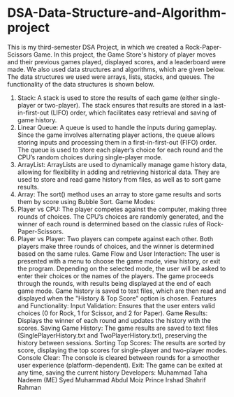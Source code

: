 # DSA-Data-Structure-and-Algorithm-project
This is my third-semester DSA Project, in which we created a Rock-Paper-Scissors Game. In this project, the Game Store's history of player moves and their previous games played, displayed scores, and a leaderboard were made. We also used data structures and algorithms, which are given below. The data structures we used were arrays, lists, stacks, and queues. The functionality of the data structures is shown below.
1. Stack:
A stack is used to store the results of each game (either single-player or two-player). The stack ensures that results are stored in a last-in-first-out (LIFO) order, which facilitates easy retrieval and saving of game history.
2. Linear Queue:
A queue is used to handle the inputs during gameplay. Since the game involves alternating player actions, the queue allows storing inputs and processing them in a first-in-first-out (FIFO) order. The queue is used to store each player’s choice for each round and the CPU’s random choices during single-player mode.
3. ArrayList:
ArrayLists are used to dynamically manage game history data, allowing for flexibility in adding and retrieving historical data. They are used to store and read game history from files, as well as to sort game results.
4. Array:
The sort() method uses an array to store game results and sorts them by score using Bubble Sort.
Game Modes:
1. Player vs CPU:
The player competes against the computer, making three rounds of choices. The CPU’s choices are randomly generated, and the winner of each round is determined based on the classic rules of Rock-Paper-Scissors.
2. Player vs Player:
Two players can compete against each other. Both players make three rounds of choices, and the winner is determined based on the same rules.
Game Flow and User Interaction:
The user is presented with a menu to choose the game mode, view history, or exit the program. Depending on the selected mode, the user will be asked to enter their choices or the names of the players. The game proceeds through the rounds, with results being displayed at the end of each game mode. Game history is saved to text files, which are then read and displayed when the "History & Top Score" option is chosen.
Features and Functionality:
Input Validation: Ensures that the user enters valid choices (0 for Rock, 1 for Scissor, and 2 for Paper).
Game Results: Displays the winner of each round and updates the history with the scores.
Saving Game History: The game results are saved to text files (SinglePlayerHistory.txt and TwoPlayerHistory.txt), preserving the history between sessions.
Sorting Top Scores: The results are sorted by score, displaying the top scores for single-player and two-player modes.
Console Clear: The console is cleared between rounds for a smoother user experience (platform-dependent).
Exit: The game can be exited at any time, saving the current history
Developers:
Muhammad Taha Nadeem (ME)
Syed Muhammad Abdul Moiz
Prince Irshad
Shahrif Rahman 

